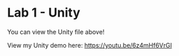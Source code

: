 # Lab 1 - Unity
You can view the Unity file above!

View my Unity demo here: https://youtu.be/6z4mHf6VrGI
